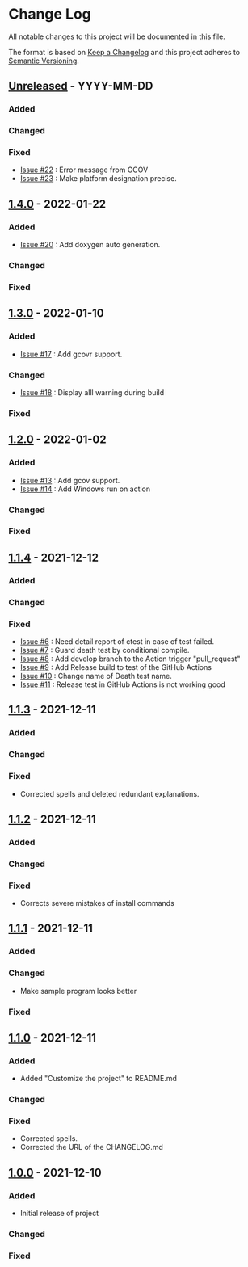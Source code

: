# Change Log
All notable changes to this project will be documented in this file.

The format is based on [Keep a Changelog](http://keepachangelog.com/)
and this project adheres to [Semantic Versioning](http://semver.org/).

## [Unreleased] - YYYY-MM-DD
### Added
### Changed
### Fixed
- [Issue #22](https://github.com/suikan4github/template_application/issues/22) : Error message from GCOV 
- [Issue #23](https://github.com/suikan4github/template_application/issues/23) :  Make platform designation precise.

## [1.4.0] - 2022-01-22
### Added
- [Issue #20](https://github.com/suikan4github/template_application/issues/20) :  Add doxygen auto generation.
### Changed
### Fixed

## [1.3.0] - 2022-01-10
### Added
- [Issue #17](https://github.com/suikan4github/template_application/issues/17) :  Add gcovr support. 
### Changed
- [Issue #18](https://github.com/suikan4github/template_application/issues/18) :   Display alll warning during build
### Fixed

## [1.2.0] - 2022-01-02
### Added
- [Issue #13](https://github.com/suikan4github/template_application/issues/13) :  Add gcov support. 
- [Issue #14](https://github.com/suikan4github/template_application/issues/14) :  Add Windows run on action 
### Changed
### Fixed

## [1.1.4] - 2021-12-12
### Added
### Changed
### Fixed
- [Issue #6](https://github.com/suikan4github/template_application/issues/6) : Need detail report of ctest in case of test failed.
- [Issue #7](https://github.com/suikan4github/template_application/issues/7) : Guard death test by conditional compile.
- [Issue #8](https://github.com/suikan4github/template_application/issues/8) : Add develop branch to the Action trigger "pull_request" 
- [Issue #9](https://github.com/suikan4github/template_application/issues/9) : Add Release build to test of the GitHub Actions 
- [Issue #10](https://github.com/suikan4github/template_application/issues/10) : Change name of Death test name.
- [Issue #11](https://github.com/suikan4github/template_application/issues/11) : Release test in GitHub Actions is not working good

## [1.1.3] - 2021-12-11
### Added
### Changed
### Fixed
- Corrected spells and deleted redundant explanations.

## [1.1.2] - 2021-12-11
### Added
### Changed
### Fixed
- Corrects severe mistakes of install commands

## [1.1.1] - 2021-12-11
### Added
### Changed
- Make sample program looks better
### Fixed

## [1.1.0] - 2021-12-11
### Added
- Added "Customize the project" to README.md
### Changed
### Fixed
- Corrected spells. 
- Corrected the URL of the CHANGELOG.md

## [1.0.0] - 2021-12-10
### Added
- Initial release of project
### Changed
### Fixed


[Unreleased]: https://github.com/suikan4github/template_application/compare/v1.4.0...develop
[1.4.0]: https://github.com/suikan4github/template_application/compare/v1.3.0...v1.4.0
[1.3.0]: https://github.com/suikan4github/template_application/compare/v1.2.0...v1.3.0
[1.2.0]: https://github.com/suikan4github/template_application/compare/v1.1.4...v1.2.0
[1.1.4]: https://github.com/suikan4github/template_application/compare/v1.1.3...v1.1.4
[1.1.3]: https://github.com/suikan4github/template_application/compare/v1.1.2...v1.1.3
[1.1.2]: https://github.com/suikan4github/template_application/compare/v1.1.1...v1.1.2
[1.1.1]: https://github.com/suikan4github/template_application/compare/v1.1.0...v1.1.1
[1.1.0]: https://github.com/suikan4github/template_application/compare/v1.0.0...v1.1.0
[1.0.0]: https://github.com/suikan4github/template_application/compare/v0.0.0...v1.0.0
